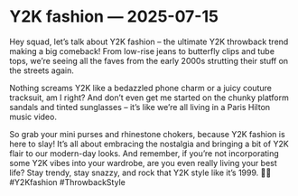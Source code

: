 # Y2K fashion — 2025-07-15

Hey squad, let’s talk about Y2K fashion – the ultimate Y2K throwback trend making a big comeback! From low-rise jeans to butterfly clips and tube tops, we’re seeing all the faves from the early 2000s strutting their stuff on the streets again. 

Nothing screams Y2K like a bedazzled phone charm or a juicy couture tracksuit, am I right? And don’t even get me started on the chunky platform sandals and tinted sunglasses – it’s like we’re all living in a Paris Hilton music video.

So grab your mini purses and rhinestone chokers, because Y2K fashion is here to slay! It’s all about embracing the nostalgia and bringing a bit of Y2K flair to our modern-day looks. And remember, if you’re not incorporating some Y2K vibes into your wardrobe, are you even really living your best life? Stay trendy, stay snazzy, and rock that Y2K style like it’s 1999. 👗🦋 #Y2Kfashion #ThrowbackStyle